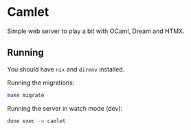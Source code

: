 # Camlet

Simple web server to play a bit with OCaml, Dream and HTMX.

## Running

You should have `nix` and `direnv` installed.

Running the migrations:

```sh
make migrate
```

Running the server in watch mode (dev):

```sh
dune exec -w camlet
```
